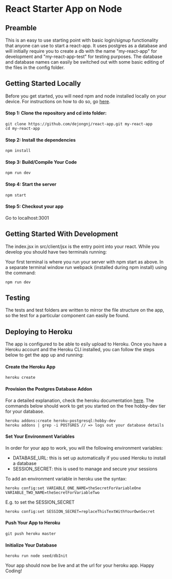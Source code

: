 # React Starter App on Node

## Preamble

This is an easy to use starting point with basic login/signup functionality that anyone can use to start a react-app. It uses postgres as a database and will initially require you to create a db with the name "my-react-app" for development and "my-react-app-test" for testing purposes. The database and database names can easily be switched out with some basic editing of the files in the config folder.

## Getting Started Locally

Before you get started, you will need npm and node installed locally on your device. For instructions on how to do so, go <a href="http://blog.npmjs.org/post/85484771375/how-to-install-npm" target="_blank">here</a>.

#### Step 1: Clone the repository and cd into folder:

    git clone https://github.com/dejongnj/react-app.git my-react-app
    cd my-react-app

#### Step 2: Install the dependencies
    
    npm install

#### Step 3: Build/Compile Your Code

    npm run dev

#### Step 4: Start the server

    npm start

#### Step 5: Checkout your app

Go to localhost:3001

## Getting Started With Development

The index.jsx in src/client/jsx is the entry point into your react. While you develop you should have two terminals running:

Your first terminal is where you run your server with npm start as above. In a separate terminal window run webpack (installed during npm install) using the command:

    npm run dev

## Testing

The tests and test folders are written to mirror the file structure on the app, so the test for a particular component can easily be found.

## Deploying to Heroku

The app is configured to be able to esily upload to Heroku. Once you have a Heroku account and the Heroku CLI installed, you can follow the steps below to get the app up and running:

#### Create the Heroku App

    heroku create

#### Provision the Postgres Database Addon

For a detailed explanation, check the heroku documentation <a href="https://devcenter.heroku.com/articles/heroku-postgresql#provisioning-the-add-on" target="_blank">here</a>. The commands below should work to get you started on the free hobby-dev tier for your database.

    heroku addons:create heroku-postgresql:hobby-dev
    heroku addons | grep -i POSTGRES // => logs out your database details

#### Set Your Environment Variables

In order for your app to work, you will the following environment variables:

- DATABASE_URL: this is set up automatically if you used Heroku to install a database
- SESSION_SECRET: this is used to manage and secure your sessions

To add an environment variable in heroku use the syntax:

    heroku config:set VARIABLE_ONE_NAME=theSecretForVariableOne VARIABLE_TWO_NAME=theSecretForVariableTwo

E.g. to set the SESSION_SECRET

    heroku config:set SESSION_SECRET=replaceThisTextWithYourOwnSecret

#### Push Your App to Heroku

    git push heroku master

#### Initialize Your Database

    heroku run node seed/dbInit

Your app should now be live and at the url for your heroku app. Happy Coding!
